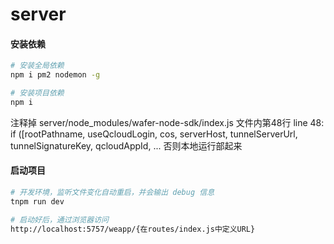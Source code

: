 # server


#### 安装依赖

```bash
# 安装全局依赖
npm i pm2 nodemon -g

# 安装项目依赖
npm i
```

注释掉 server/node_modules/wafer-node-sdk/index.js 文件内第48行
line 48: if ([rootPathname, useQcloudLogin, cos, serverHost, tunnelServerUrl, tunnelSignatureKey, qcloudAppId, ...
否则本地运行部起来

#### 启动项目

```bash
# 开发环境，监听文件变化自动重启，并会输出 debug 信息
tnpm run dev

# 启动好后，通过浏览器访问
http://localhost:5757/weapp/{在routes/index.js中定义URL}

